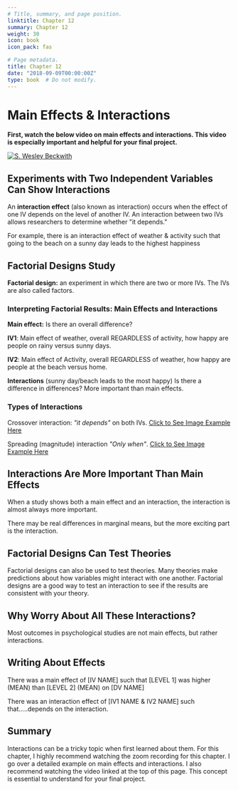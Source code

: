 ```yaml
---
# Title, summary, and page position.
linktitle: Chapter 12
summary: Chapter 12
weight: 30
icon: book
icon_pack: fas

# Page metadata.
title: Chapter 12
date: "2018-09-09T00:00:00Z"
type: book  # Do not modify.
---
```


# Main Effects & Interactions

**First, watch the below video on main effects and interactions. This video is especially important and helpful for your final project.**

[![S. Wesley Beckwith](https://img.youtube.com/vi/GGvuacZb-AQ/0.jpg)](http://www.youtube.com/watch?v=GGvuacZb-AQ)

## Experiments with Two Independent Variables Can Show Interactions

An **interaction effect** (also known as interaction) occurs when the effect of one IV depends on the level of another IV. An interaction between two IVs allows researchers to determine whether "it depends."

For example, there is an interaction effect of weather & activity such that going to the beach on a sunny day leads to the highest happiness

## Factorial Designs Study

**Factorial design:** an experiment in which there are two or more IVs. The IVs are also called factors.

### Interpreting Factorial Results: Main Effects and Interactions

**Main effect:** Is there an overall difference?

**IV1**: Main effect of weather, overall REGARDLESS of activity, how happy are people on rainy versus sunny days.

**IV2**: Main effect of Activity, overall REGARDLESS of weather, how happy are people at the beach versus home.

**Interactions** (sunny day/beach leads to the most happy) Is there a difference in differences? More important than main effects.

### Types of Interactions

Crossover interaction: *"it depends"* on both IVs. [Click to See Image Example Here](https://slideplayer.com/slide/3423655/12/images/18/Check+your+work.+This+form+of+interaction+is+a+disordinal.jpg)

Spreading (magnitude) interaction *"Only when"*. [Click to See Image Example Here](https://d2vlcm61l7u1fs.cloudfront.net/media%2F0e7%2F0e75916b-7897-4e40-98fc-9e2ecc37222c%2FphpRW2zmc.png)

## Interactions Are More Important Than Main Effects

When a study shows both a main effect and an interaction, the interaction is almost always more important.

There may be real differences in marginal means, but the more exciting part is the interaction.

## Factorial Designs Can Test Theories

Factorial designs can also be used to test theories. Many theories make predictions about how variables might interact with one another. Factorial designs are a good way to test an interaction to see if the results are consistent with your theory.

## Why Worry About All These Interactions?

Most outcomes in psychological studies are not main effects, but rather interactions.

## Writing About Effects

There was a main effect of [IV NAME] such that [LEVEL 1] was higher (MEAN) than [LEVEL 2] (MEAN) on [DV NAME]

There was an interaction effect of [IV1 NAME & IV2 NAME] such that.....depends on the interaction.

## Summary

Interactions can be a tricky topic when first learned about them. For this chapter, I highly recommend watching the zoom recording for this chapter. I go over a detailed example on main effects and interactions. I also recommend watching the video linked at the top of this page. This concept is essential to understand for your final project.
